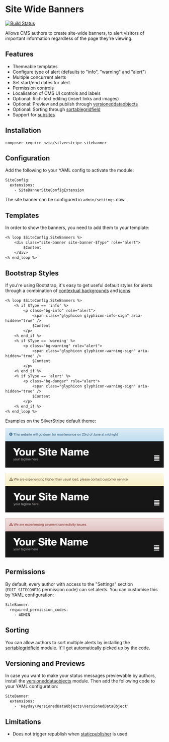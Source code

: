 # Site Wide Banners

[![Build Status](https://secure.travis-ci.org/NZTA/silverstripe-sitebanner.png?branch=master)](http://travis-ci.org/NZTA/silverstripe-sitebanner)

Allows CMS authors to create site-wide banners,
to alert visitors of important information regardless
of the page they're viewing.

## Features

 * Themeable templates
 * Configure type of alert (defaults to "info", "warning" and "alert")
 * Multiple concurrent alerts
 * Set start/end dates for alert
 * Permission controls
 * Localisation of CMS UI controls and labels
 * Optional: Rich-text editing (insert links and images)
 * Optional: Preview and publish through [versioneddataobjects](https://github.com/heyday/silverstripe-versioneddataobjects)
 * Optional: Sorting through [sortablegridfield](https://github.com/UndefinedOffset/SortableGridField)
 * Support for [subsites](https://github.com/silverstripe/silverstripe-subsites)

## Installation

	composer require nzta/silverstripe-sitebanner

## Configuration

Add the following to your YAML config to activate the module:

	SiteConfig:
	  extensions:
	    - SiteBannerSiteConfigExtension

The site banner can be configured in `admin/settings` now.

## Templates

In order to show the banners, you need to add them to your template:

	<% loop $SiteConfig.SiteBanners %>
        <div class="site-banner site-banner-$Type" role="alert">
            $Content
        </div>
	<% end_loop %>

## Bootstrap Styles

If you're using Bootstrap, it's easy to get useful default styles for alerts
through a combination of [contextual backgrounds](http://getbootstrap.com/css/#helper-classes-backgrounds)
and [icons](http://getbootstrap.com/components/#glyphicons).

	<% loop $SiteConfig.SiteBanners %>
        <% if $Type == 'info' %>
            <p class="bg-info" role="alert">
                <span class="glyphicon glyphicon-info-sign" aria-hidden="true" />
                $Content
            </p>
        <% end_if %>
        <% if $Type == 'warning' %>
            <p class="bg-warning" role="alert">
                <span class="glyphicon glyphicon-warning-sign" aria-hidden="true" />
                $Content
            </p>
        <% end_if %>
        <% if $Type == 'alert' %>
            <p class="bg-danger" role="alert">
                <span class="glyphicon glyphicon-warning-sign" aria-hidden="true" />
                $Content
            </p>
        <% end_if %>
	<% end_loop %>

Examples on the SilverStripe default theme:

![Info styling](docs/_img/info.png)

![Warning styling](docs/_img/warning.png)

![Alert styling](docs/_img/alert.png)

## Permissions

By default, every author with access to the "Settings" section (`EDIT_SITECONFIG` permission code)
can set alerts. You can customise this by YAML configuration:

	SiteBanner:
	  required_permission_codes:
	    - ADMIN

## Sorting

You can allow authors to sort multiple alerts by installing
the [sortablegridfield](https://github.com/UndefinedOffset/SortableGridField) module.
It'll get automatically picked up by the code.

## Versioning and Previews

In case you want to make your status messages previewable by authors,
install the [versioneddataobjects](https://github.com/heyday/silverstripe-versioneddataobjects) module.
Then add the following code to your YAML configuration:

    SiteBanner:
      extensions:
        - 'Heyday\VersionedDataObjects\VersionedDataObject'


## Limitations

 * Does not trigger republish when [staticpublisher](https://github.com/silverstripe/silverstripe-staticpublisher) is used
